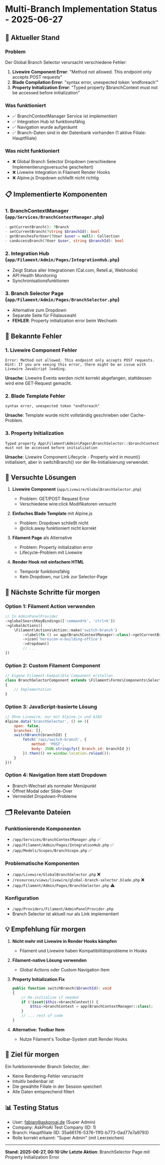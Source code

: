# Multi-Branch Implementation Status - 2025-06-27

## 🔴 Aktueller Stand

### Problem
Der Global Branch Selector verursacht verschiedene Fehler:
1. **Livewire Component Error**: "Method not allowed. This endpoint only accepts POST requests"
2. **Blade Compilation Error**: "syntax error, unexpected token 'endforeach'"
3. **Property Initialization Error**: "Typed property $branchContext must not be accessed before initialization"

### Was funktioniert
- ✅ BranchContextManager Service ist implementiert
- ✅ Integration Hub ist funktionsfähig
- ✅ Navigation wurde aufgeräumt
- ✅ Branch-Daten sind in der Datenbank vorhanden (1 aktive Filiale: Hauptfiliale)

### Was nicht funktioniert
- ❌ Global Branch Selector Dropdown (verschiedene Implementierungsversuche gescheitert)
- ❌ Livewire Integration in Filament Render Hooks
- ❌ Alpine.js Dropdown schließt nicht richtig

## 📋 Implementierte Komponenten

### 1. BranchContextManager (`app/Services/BranchContextManager.php`)
```php
- getCurrentBranch(): ?Branch
- setCurrentBranch(?string $branchId): bool
- getBranchesForUser(?User $user = null): Collection
- canAccessBranch(?User $user, string $branchId): bool
```

### 2. Integration Hub (`app/Filament/Admin/Pages/IntegrationHub.php`)
- Zeigt Status aller Integrationen (Cal.com, Retell.ai, Webhooks)
- API Health Monitoring
- Synchronisationsfunktionen

### 3. Branch Selector Page (`app/Filament/Admin/Pages/BranchSelector.php`)
- Alternative zum Dropdown
- Separate Seite für Filialauswahl
- **FEHLER**: Property initialization error beim Wechseln

## 🐛 Bekannte Fehler

### 1. Livewire Component Fehler
```
Error: Method not allowed. This endpoint only accepts POST requests.
Hint: If you are seeing this error, there might be an issue with Livewire JavaScript loading.
```
**Ursache**: Livewire Events werden nicht korrekt abgefangen, stattdessen wird eine GET-Request gemacht.

### 2. Blade Template Fehler
```
syntax error, unexpected token "endforeach"
```
**Ursache**: Template wurde nicht vollständig geschrieben oder Cache-Problem.

### 3. Property Initialization
```
Typed property App\Filament\Admin\Pages\BranchSelector::$branchContext must not be accessed before initialization
```
**Ursache**: Livewire Component Lifecycle - Property wird in mount() initialisiert, aber in switchBranch() vor der Re-Initialisierung verwendet.

## 🔧 Versuchte Lösungen

1. **Livewire Component** (`app/Livewire/GlobalBranchSelector.php`)
   - Problem: GET/POST Request Error
   - Verschiedene wire:click Modifikatoren versucht

2. **Einfaches Blade Template** mit Alpine.js
   - Problem: Dropdown schließt nicht
   - @click.away funktioniert nicht korrekt

3. **Filament Page** als Alternative
   - Problem: Property initialization error
   - Lifecycle-Problem mit Livewire

4. **Render Hook mit einfachem HTML**
   - Temporär funktionsfähig
   - Kein Dropdown, nur Link zur Selector-Page

## 📝 Nächste Schritte für morgen

### Option 1: Filament Action verwenden
```php
// In AdminPanelProvider
->globalSearchKeyBindings(['command+k', 'ctrl+k'])
->globalActions([
    \Filament\Actions\Action::make('switch-branch')
        ->label(fn () => app(BranchContextManager::class)->getCurrentBranch()?->name ?? 'Alle Filialen')
        ->icon('heroicon-o-building-office')
        ->dropdown()
        // ...
])
```

### Option 2: Custom Filament Component
```php
// Eigene Filament-kompatible Component erstellen
class BranchSelectorComponent extends \Filament\Forms\Components\Select
{
    // Implementation
}
```

### Option 3: JavaScript-basierte Lösung
```javascript
// Ohne Livewire, nur mit Alpine.js und AJAX
Alpine.data('branchSelector', () => ({
    open: false,
    branches: [],
    switchBranch(branchId) {
        fetch('/api/switch-branch', {
            method: 'POST',
            body: JSON.stringify({ branch_id: branchId })
        }).then(() => window.location.reload());
    }
}))
```

### Option 4: Navigation Item statt Dropdown
- Branch-Wechsel als normaler Menüpunkt
- Öffnet Modal oder Slide-Over
- Vermeidet Dropdown-Probleme

## 🗂️ Relevante Dateien

### Funktionierende Komponenten
- `/app/Services/BranchContextManager.php` ✅
- `/app/Filament/Admin/Pages/IntegrationHub.php` ✅
- `/app/Models/Scopes/BranchScope.php` ✅

### Problematische Komponenten
- `/app/Livewire/GlobalBranchSelector.php` ❌
- `/resources/views/livewire/global-branch-selector.blade.php` ❌
- `/app/Filament/Admin/Pages/BranchSelector.php` ⚠️

### Konfiguration
- `/app/Providers/Filament/AdminPanelProvider.php`
- Branch Selector ist aktuell nur als Link implementiert

## 💡 Empfehlung für morgen

1. **Nicht mehr mit Livewire in Render Hooks kämpfen**
   - Filament und Livewire haben Kompatibilitätsprobleme in Hooks

2. **Filament-native Lösung verwenden**
   - Global Actions oder Custom Navigation Item

3. **Property Initialization Fix**
   ```php
   public function switchBranch($branchId): void
   {
       // Re-initialize if needed
       if (!isset($this->branchContext)) {
           $this->branchContext = app(BranchContextManager::class);
       }
       // ... rest of code
   }
   ```

4. **Alternative: Toolbar Item**
   - Nutze Filament's Toolbar-System statt Render Hooks

## 🎯 Ziel für morgen

Ein funktionierender Branch Selector, der:
- Keine Rendering-Fehler verursacht
- Intuitiv bedienbar ist
- Die gewählte Filiale in der Session speichert
- Alle Daten entsprechend filtert

## 📊 Testing Status

- User: fabian@askproai.de (Super Admin)
- Company: AskProAI Test Company (ID: 1)
- Branch: Hauptfiliale (ID: 35a66176-5376-11f0-b773-0ad77e7a9793)
- Rolle korrekt erkannt: "Super Admin" (mit Leerzeichen)

---

**Stand: 2025-06-27, 00:10 Uhr**
**Letzte Aktion**: BranchSelector Page mit Property Initialization Error